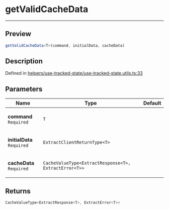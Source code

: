 

# getValidCacheData

<div class="api-docs__separator" data-reactroot="">

---

</div><div class="api-docs__section">

## Preview

</div><div class="api-docs__preview fn">

```ts
getValidCacheData<T>(command, initialData, cacheData)
```

</div><div class="api-docs__section">

## Description

</div><div class="api-docs__description"><span class="api-docs__do-not-parse">



</span></div><p class="api-docs__definition">

Defined in [helpers/use-tracked-state/use-tracked-state.utils.ts:33](https://github.com/BetterTyped/hyper-fetch/blob/d6c03b85/packages/react/src/helpers/use-tracked-state/use-tracked-state.utils.ts#L33)

</p><div class="api-docs__section">

## Parameters

</div><div class="api-docs__parameters"><table><thead><tr><th>Name</th><th>Type</th><th>Default</th></tr></thead><tbody><tr param-data="command"><td class="api-docs__param-name required">

**command** `Required`

</td><td class="api-docs__param-type">

`T`

</td><td class="api-docs__param-default">



</td></tr><tr param-data="initialData"><td class="api-docs__param-name required">

**initialData** `Required`

</td><td class="api-docs__param-type">

`ExtractClientReturnType<T>`

</td><td class="api-docs__param-default">



</td></tr><tr param-data="cacheData"><td class="api-docs__param-name required">

**cacheData** `Required`

</td><td class="api-docs__param-type">

`CacheValueType<ExtractResponse<T>, ExtractError<T>>`

</td><td class="api-docs__param-default">



</td></tr></tbody></table></div><div class="api-docs__section">

## Returns

</div><div class="api-docs__returns">

```ts
CacheValueType<ExtractResponse<T>, ExtractError<T>>
```

</div>